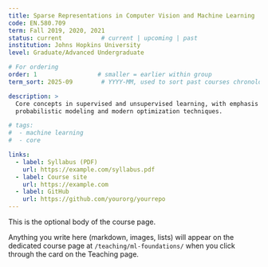 ```yaml
---
title: Sparse Representations in Computer Vision and Machine Learning
code: EN.580.709
term: Fall 2019, 2020, 2021
status: current           # current | upcoming | past
institution: Johns Hopkins University
level: Graduate/Advanced Undergraduate

# For ordering
order: 1                 # smaller = earlier within group
term_sort: 2025-09        # YYYY-MM, used to sort past courses chronologically

description: >
  Core concepts in supervised and unsupervised learning, with emphasis on
  probabilistic modeling and modern optimization techniques.

# tags:
#  - machine learning
#  - core

links:
  - label: Syllabus (PDF)
    url: https://example.com/syllabus.pdf
  - label: Course site
    url: https://example.com
  - label: GitHub
    url: https://github.com/yourorg/yourrepo
---
```


This is the optional body of the course page.

Anything you write here (markdown, images, lists) will appear on the
dedicated course page at `/teaching/ml-foundations/` when you click through
the card on the Teaching page.
